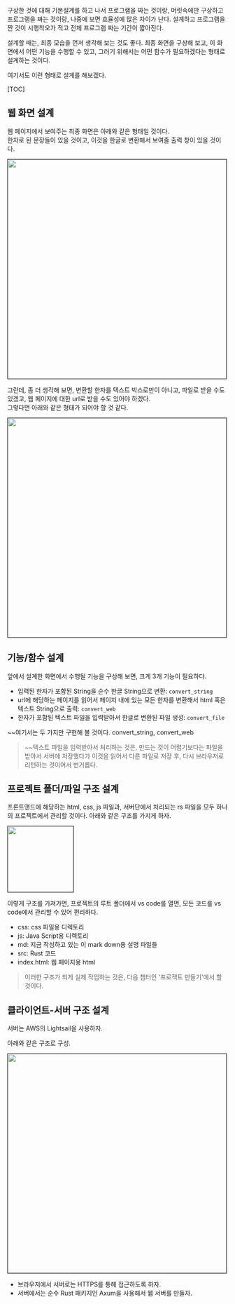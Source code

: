 구상한 것에 대해 기본설계를 하고 나서 프로그램을 짜는 것이랑, 머릿속에만 구상하고 프로그램을 짜는 것이랑, 나중에 보면 효율성에 많은 차이가 난다. 설계하고 프로그램을 짠 것이 시행착오가 적고 전체 프로그램 짜는 기간이 짧아진다. 

설계할 때는, 최종 모습을 먼저 생각해 보는 것도 좋다. 최종 화면을 구상해 보고, 이 화면에서 어떤 기능을 수행할 수 있고, 그러기 위해서는 어떤 함수가 필요하겠다는 형태로 설계하는 것이다. 

여기서도 이런 형태로 설계를 해보겠다. 

[TOC]

## 웹 화면 설계 

웹 페이지에서 보여주는 최종 화면은 아래와 같은 형태일 것이다.   
한자로 된 문장들이 있을 것이고, 이것을 한글로 변환해서 보여줄 출력 창이 있을 것이다. 

<img src="https://wikidocs.net/images/page/280945/1.png" width=500 border=1>


그런데, 좀 더 생각해 보면, 변환할 한자를 텍스트 박스로만이 아니고, 파일로 받을 수도 있겠고, 웹 페이지에 대한 url로 받을 수도 있어야 하겠다.  
그렇다면 아래와 같은 형태가 되어야 할 것 같다. 

<img src="https://wikidocs.net/images/page/280945/2.png" width=500 border=1>   

## 기능/함수 설계

앞에서 설계한 화면에서 수행될 기능을 구상해 보면, 크게 3개 기능이 필요하다. 

* 입력된 한자가 포함된 String을 순수 한글 String으로 변환: `convert_string`
* url에 해당하는 페이지를 읽어서 페이지 내에 있는 모든 한자를 변환해서 html  혹은 텍스트 String으로 출력: `convert_web`  
* 한자가 포함된 텍스트 파일을 입력받아서 한글로 변환된 파일 생성: `convert_file`  



~~여기서는 두 가지만 구현해 볼 것이다. convert_string,  convert_web  

> ~~텍스트 파일을 입력받아서 처리하는 것은, 만드는 것이 어렵기보다는 파일을 받아서 서버에 저장했다가 이것을 읽어서 다른 파일로 저장 후, 다시 브라우저로 리턴하는 것이어서 번거롭다.   


## 프로젝트 폴더/파일 구조 설계    

프론트앤드에 해당하는 html, css, js 파일과, 서버단에서 처리되는 rs 파일을 모두 하나의 프로젝트에서 관리할 것이다. 아래와 같은 구조를 가지게 하자.  

<img src="https://wikidocs.net/images/page/280945/3.png" width=150 border=1> 

이렇게 구조를 가져가면, 프로젝트의 루트 폴더에서 vs code를 열면, 모든 코드를 vs code에서 관리할 수 있어 편리하다.  

* css: css 파일용 디렉토리  
* js: Java Script용 디렉토리  
* md: 지금 작성하고 있는 이 mark down용 설명 파일들  
* src: Rust 코드  
* index.html: 웹 페이지용 html  

> 이러한 구조가 되게 실제 작업하는 것은, 다음 챕터인 '프로젝트 만들기'에서 할 것이다.  

## 클라이언트-서버 구조 설계    

서버는 AWS의 Lightsail을 사용하자.  

아래와 같은 구조로 구성. 

<img src="https://wikidocs.net/images/page/280945/4.png" width=500 border=1> 

* 브라우저에서 서버로는 HTTPS를 통해 접근하도록 하자.  
* 서버에서는 순수 Rust 패키지인 Axum을 사용해서 웹 서버를 만들자. 







